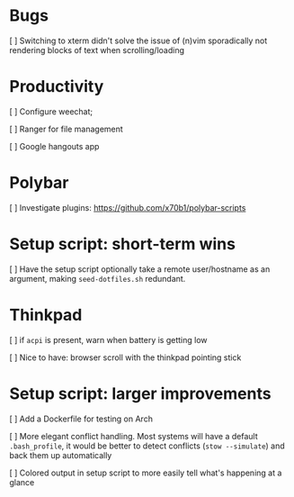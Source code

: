 # Bugs

[ ] Switching to xterm didn't solve the issue of (n)vim sporadically not
	rendering blocks of text when scrolling/loading


# Productivity 

[ ] Configure weechat;

[ ] Ranger for file management

[ ] Google hangouts app


# Polybar

[ ] Investigate plugins: https://github.com/x70b1/polybar-scripts


# Setup script: short-term wins

[ ] Have the setup script optionally take a remote user/hostname as an argument,
    making `seed-dotfiles.sh` redundant.


# Thinkpad

[ ] if `acpi` is present, warn when battery is getting low

[ ] Nice to have: browser scroll with the thinkpad pointing stick


# Setup script: larger improvements

[ ] Add a Dockerfile for testing on Arch

[ ] More elegant conflict handling. Most systems will have a default `.bash_profile`,
    it would be better to detect conflicts (`stow --simulate`) and back them up
    automatically

[ ] Colored output in setup script to more easily tell what's happening at a glance
